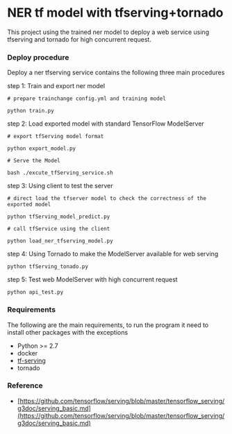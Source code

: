 NER tf model with tfserving+tornado 
===================================

This project using the trained ner model to deploy a web service using tfserving
and tornado for high concurrent request.


### Deploy procedure 
    
Deploy a ner tfserving service contains the following three main procedures

step 1: Train and export ner model
```
# prepare trainchange config.yml and training model

python train.py

```

step 2: Load exported model with standard TensorFlow ModelServer
```
# export tfServing model format

python export_model.py

# Serve the Model

bash ./excute_tfServing_service.sh

```

step 3: Using client to test the server
```
# direct load the tfserver model to check the correctness of the exported model

python tfServing_model_predict.py

# call tfService using the client

python load_ner_tfserving_model.py

```

step 4: Using Tornado to make the ModelServer available for web serving
```
python tfServing_tonado.py

```

step 5: Test web ModelServer with high concurrent request
```
python api_test.py

```


### Requirements
    
The following are the main requirements, to run the program it need to install
 other packages with the exceptions
    
- Python >= 2.7
- docker
- [tf-serving](https://github.com/tensorflow/serving/blob/master/tensorflow_serving/g3doc/setup.md)
- tornado


### Reference

- [https://github.com/tensorflow/serving/blob/master/tensorflow_serving/g3doc/serving_basic.md](https://github.com/tensorflow/serving/blob/master/tensorflow_serving/g3doc/serving_basic.md)

